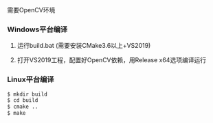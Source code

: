 需要OpenCV环境

### Windows平台编译

1. 运行build.bat (需要安装CMake3.6以上+VS2019)

2. 打开VS2019工程，配置好OpenCV依赖，用Release x64选项编译运行

### Linux平台编译
```sh
$ mkdir build
$ cd build
$ cmake ..
$ make
```